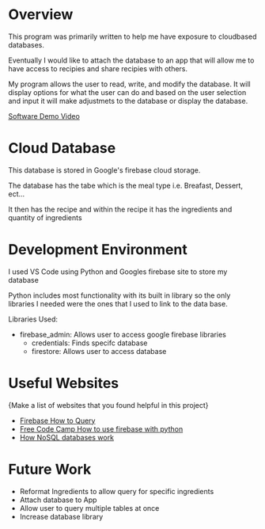 # Overview

This program was primarily written to help me have exposure to cloudbased databases.

Eventually I would like to attach the database to an app that will allow me to have access to recipies and share recipies with others.

My program allows the user to read, write, and modify the database. It will display options for what the user can do and based
on the user selection and input it will make adjustmets to the database or display the database.

[Software Demo Video](https://www.youtube.com/watch?v=s14PYIVBKV8)

# Cloud Database

This database is stored in Google's firebase cloud storage.

The database has the tabe which is the meal type i.e. Breafast, Dessert, ect...

It then has the recipe and within the recipe it has the ingredients and quantity of ingredients


# Development Environment

I used VS Code using Python and Googles firebase site to store my database

Python includes most functionality with its built in library so the only libraries I needed were the ones that
I used to link to the data base.

Libraries Used:
- firebase_admin: Allows user to access google firebase libraries 
    - credentials: Finds specifc database
    - firestore: Allows user to access database

# Useful Websites

{Make a list of websites that you found helpful in this project}

- [Firebase How to Query](https://firebase.google.com/docs/firestore/query-data/queries#array_membership)
- [Free Code Camp How to use firebase with python](https://www.freecodecamp.org/news/how-to-get-started-with-firebase-using-python/)
- [How NoSQL databases work](https://www.guru99.com/nosql-tutorial.html)

# Future Work

- Reformat Ingredients to allow query for specific ingredients
- Attach database to App
- Allow user to query multiple tables at once
- Increase database library
